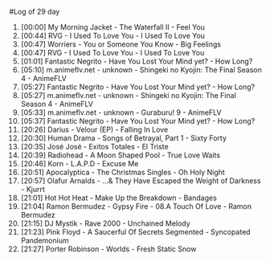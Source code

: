 #Log of 29 day

1. [00:00] My Morning Jacket - The Waterfall II - Feel You
1. [00:44] RVG - I Used To Love You - I Used To Love You
1. [00:47] Worriers - You or Someone You Know - Big Feelings
1. [00:47] RVG - I Used To Love You - I Used To Love You
1. [01:01] Fantastic Negrito - Have You Lost Your Mind yet? - How Long?
1. [05:10] m.animeflv.net - unknown - Shingeki no Kyojin: The Final Season 4 - AnimeFLV
1. [05:27] Fantastic Negrito - Have You Lost Your Mind yet? - How Long?
1. [05:27] m.animeflv.net - unknown - Shingeki no Kyojin: The Final Season 4 - AnimeFLV
1. [05:33] m.animeflv.net - unknown - Guraburu! 9 - AnimeFLV
1. [05:37] Fantastic Negrito - Have You Lost Your Mind yet? - How Long?
1. [20:26] Darius - Velour (EP) - Falling In Love
1. [20:30] Human Drama - Songs of Betrayal, Part 1 - Sixty Forty
1. [20:35] José José - Exitos Totales - El Triste
1. [20:39] Radiohead - A Moon Shaped Pool - True Love Waits
1. [20:46] Korn - L.A.P.D - Excuse Me
1. [20:51] Apocalyptica - The Christmas Singles - Oh Holy Night
1. [20:57] Olafur Arnalds - ...& They Have Escaped the Weight of Darkness - Kjurrt
1. [21:01] Hot Hot Heat - Make Up the Breakdown - Bandages
1. [21:04] Ramon Bermudez - Gypsy Fire - 08.A Touch Of Love - Ramon Bermudez
1. [21:15] DJ Mystik - Rave 2000 - Unchained Melody
1. [21:23] Pink Floyd - A Saucerful Of Secrets Segmented - Syncopated Pandemonium
1. [21:27] Porter Robinson - Worlds - Fresh Static Snow
